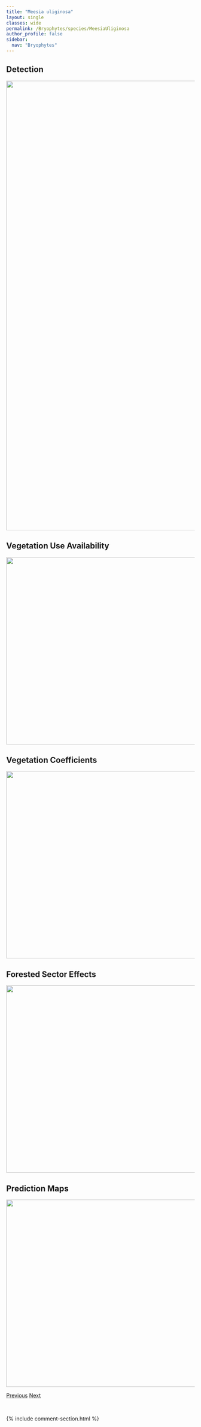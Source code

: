 ```yaml
---
title: "Meesia uliginosa"
layout: single
classes: wide
permalink: /Bryophytes/species/MeesiaUliginosa
author_profile: false
sidebar:
  nav: "Bryophytes"
---
```


<h2>Detection</h2>

<a href="https://drive.google.com/uc?export=view&id=1jPfStQvV9SBG3fiVol0E79y8xpHMgT5F">
<img src="https://drive.google.com/uc?export=view&id=1jPfStQvV9SBG3fiVol0E79y8xpHMgT5F" height = "1200" width = "800">
</a>


<h2>Vegetation Use Availability</h2>

<a href="https://drive.google.com/uc?export=view&id=1siJzHx5g1p2v1YfcCFhGBdRY1vt5icMK">
<img src="https://drive.google.com/uc?export=view&id=1siJzHx5g1p2v1YfcCFhGBdRY1vt5icMK" height = "500" width = "1000">
</a>


<h2>Vegetation Coefficients</h2>

<a href="https://drive.google.com/uc?export=view&id=1s0zX_kWQBY3le8FLkSCoE5zB-e4Jwf77">
<img src="https://drive.google.com/uc?export=view&id=1s0zX_kWQBY3le8FLkSCoE5zB-e4Jwf77" height = "500" width = "1000">
</a>


<h2>Forested Sector Effects</h2>

<a href="https://drive.google.com/uc?export=view&id=1q7gO5ZgR4MW9G1jfnI7Ci0mMORMzbjEa">
<img src="https://drive.google.com/uc?export=view&id=1q7gO5ZgR4MW9G1jfnI7Ci0mMORMzbjEa" height = "500" width = "1000">
</a>


<h2>Prediction Maps</h2>

<a href="https://drive.google.com/uc?export=view&id=1euHZcAGZfkx04gngyRNsRml3R1WpSzCc">
<img src="https://drive.google.com/uc?export=view&id=1euHZcAGZfkx04gngyRNsRml3R1WpSzCc" height = "500" width = "1000">
</a>


<a href="/DevelopmentWebsite/Bryophytes/species/MeesiaTriquetra" class="pagination--pager" title="Meesia triquetra">Previous</a> <a href="/DevelopmentWebsite/Bryophytes/species/MeiotrichumLyalii" class="pagination--pager" title="Meiotrichum lyalii">Next</a>

<p>&nbsp;</p>

{% include comment-section.html %}
